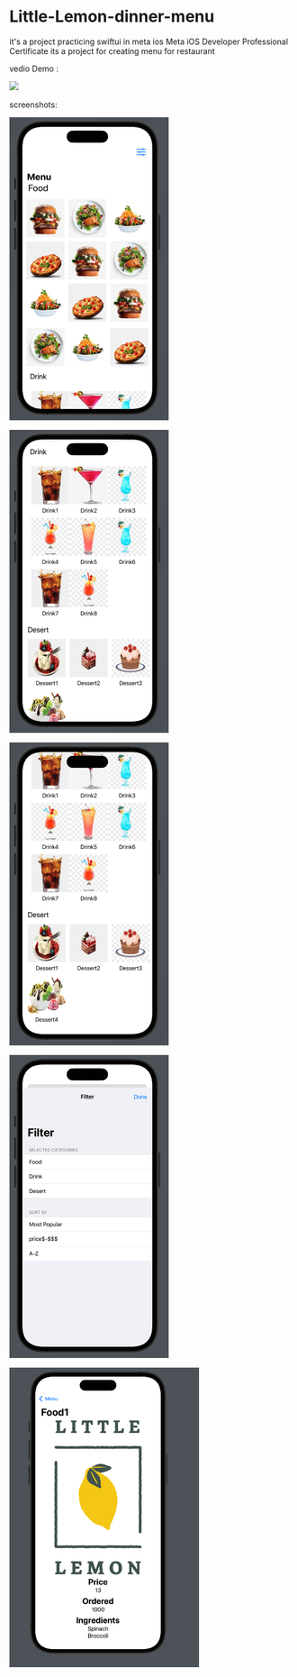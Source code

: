 # Little-Lemon-dinner-menu 
it's a project practicing swiftui in meta ios Meta iOS Developer Professional Certificate
its a project for creating menu for restaurant 


vedio Demo :



<img src="https://github.com/Ayman-Naim/Little-Lemon-dinner-menu/blob/main/screenshots/Demo.gif" width="337">


screenshots:

![](screenshots/1.png)


![](screenshots/2.png)


![](screenshots/3.png)


![](screenshots/4.png)


![](screenshots/5.png)
